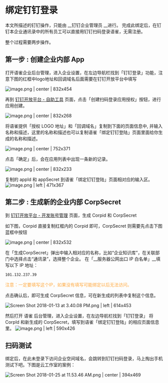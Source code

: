# 绑定钉钉登录

本文所描述的钉钉操作，只能由 __钉钉企业管理员 __进行。
完成此绑定后，在钉钉本企业通讯录中的所有员工可以直接用钉钉扫码登录语雀，无需注册。

整个过程需要两步操作。

## 第一步 : 创建企业内部 App

打开语雀企业后台管理，进入企业设置，在左边导航栏找到「钉钉登录」功能，注意下图的红框中logo地址和回调域名后面需要在钉钉开放平台中填写

![image.png | center | 832x454](https://lark-assets-prod.oss-cn-hangzhou.aliyuncs.com/2018/png/8ad28a29-7a92-4254-9b6a-7cd3218c079b.png "")

再到 [钉钉开放平台 - 自助工具](https://open-dev.dingtalk.com/#/loginAndShareApp) 页面，点击「创建扫码登录应用授权」按钮，进行应用创建。

![image.png | center | 832x268](https://lark-assets-prod.oss-cn-hangzhou.aliyuncs.com/2018/png/73c695f7-6f79-49d9-9c12-d0abbb27e1f6.png "")

将语雀提供「授权 LOGO 地址」和「回调域名」复制到下面的页面信息中, 并输入名称和描述，这里的名称和描述也可以复制语雀「绑定钉钉登陆」页面里面给你生成的名称和描述。

![image.png | center | 752x371](https://lark-assets-prod.oss-cn-hangzhou.aliyuncs.com/2018/png/3c1b22a1-3284-4a11-be23-2e341569bac6.png "")

点击「确定」后，会在应用列表中出现一条新的记录。

![image.png | center | 832x233](https://lark-assets-prod.oss-cn-hangzhou.aliyuncs.com/2018/png/78504601-9cc0-41d7-b832-a98bf118fc22.png "")

复制的 appId 和 appSecret 到语雀「绑定钉钉登陆」页面相对应的输入区。
![image.png | left | 471x367](https://lark-assets-prod.oss-cn-hangzhou.aliyuncs.com/2018/png/b2220028-01a9-444d-95e3-0b65efc8d5e3.png "")
## 第二步 : 生成新的企业内部 CorpSecret

到 [钉钉开放平台 - 开发账号管理](https://open-dev.dingtalk.com/#/corpAuthInfo) 页面，生成 Corpid 和 CorpSecret

如下图，Corpid 直接复制红框内的 Corpid 即可，CorpSecret 则需要先点击下图蓝框中按钮

![image.png | center | 832x532](https://lark-assets-prod.oss-cn-hangzhou.aliyuncs.com/2018/png/add5239a-fcf2-45ed-bd65-301ed9706e32.png "")

在「生成CorpSecret」弹出中输入相对应的名称，比如“企业知识库”，在关联部门中选择点击“通讯录”，选择整个企业。
在「__服务器公网出口 IP 白名单」__填写以下 IP 地址：

```plain
101.132.237.39
```

<span data-type="color" style="color:#FFA940;">注意：一定要填写这个IP，如果没有填写可能绑定以后无法访问。</span>

点击确认后，即可生成 CorpSecret 信息，可在新生成的列表中复制这个信息。

![Screen Shot 2018-01-13 at 3.40.08 PM.png | left | 614x453](https://lark-assets-prod.oss-cn-hangzhou.aliyuncs.com/2018/png/8072a47b-fa49-42e8-b48d-067d4900293f.png "")

然后打开 语雀 后台管理，进入企业设置，在左边导航栏找到「钉钉登录」
将 CorpId 和新生成的 CorpSecret，填写到语雀「绑定钉钉登陆」的相应页面信息里。
![image.png | left | 590x426](https://lark-assets-prod.oss-cn-hangzhou.aliyuncs.com/2018/png/29a1398a-8a8b-44a9-af68-41f7028dcfaa.png "")
## 扫码测试
绑定后，在此未登录下访问企业空间域名，会跳转到钉钉扫码登录，马上掏出手机测试下吧。下图是云工作室的案例：


![Screen Shot 2018-01-25 at 11.53.46 AM.png | center | 394x469](https://lark-assets-prod.oss-cn-hangzhou.aliyuncs.com/2018/png/3e82e1c9-d71d-498d-bba1-7c551b074f94.png "")


